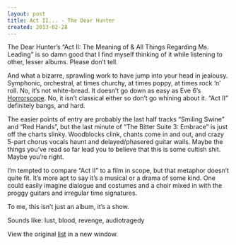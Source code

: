 ```yaml
---
layout: post
title: Act II... - The Dear Hunter
created: 2013-02-28
---
```


The Dear Hunter’s “Act II: The Meaning of & All Things Regarding Ms.
Leading” is so damn good that I find myself thinking of it while
listening to other, lesser albums. Please don’t tell.

And what a bizarre, sprawling work to have jump into your head in
jealousy. Symphonic, orchestral, at times churchy, at times poppy, at
times rock ‘n’ roll. No, it’s not white-bread. It doesn’t go down as
easy as Eve 6’s
[Horrorscope](http://zeroclarkthirty.com/2012/10/19/horrorscope-eve-6.html).
No, it isn’t classical either so don’t go whining about it. “Act II”
definitely bangs, and hard.

The easier points of entry are probably the last half tracks “Smiling
Swine” and “Red Hands”, but the last minute of “The Bitter Suite 3:
Embrace” is just off the charts slinky. Woodblocks clink, chants come in
and out, and crazy 5-part chorus vocals haunt and delayed/phasered
guitar wails. Maybe the things you’ve read so far lead you to believe
that this is some cultish shit. Maybe you’re right.

I’m tempted to compare “Act II” to a film in scope, but that metaphor
doesn’t quite fit. It’s more apt to say it’s a musical or a drama of
some kind. One could easily imagine dialogue and costumes and a choir
mixed in with the proggy guitars and irregular time signatures.

To me, this isn’t just an album, it’s a show.

Sounds like: lust, blood, revenge, audiotragedy

View the original
[list](https://docs.google.com/spreadsheet/pub?key=0ArDppihwaWa6dFdaeV9pOXNTeERqbWVFTFp5bWFuNmc&output=html) in a new window.
